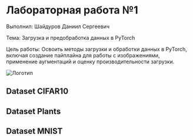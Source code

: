 # Лабораторная работа №1 

Выполнил: Шайдуров Даниил Сергеевич

Тема: Загрузка и предобработка данных в PyTorch

Цель работы:
Освоить методы загрузки и обработки данных в PyTorch, включая создание пайплайна для работы с изображениями, применение аугментаций и оценку производительности загрузки.

![Логотип](/images/cifar.jpg)

## Dataset CIFAR10


## Dataset Plants

## Dataset MNIST

